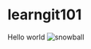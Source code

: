 # learngit101
Hello world
![snowball](https://github.com/Atpy03L/learngit101/assets/137469920/40f04e43-82fc-4b31-9fe4-d9b6230f3e07)
